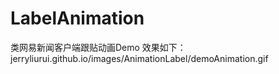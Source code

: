 # LabelAnimation
类网易新闻客户端跟贴动画Demo
效果如下：
jerryliurui.github.io/images/AnimationLabel/demoAnimation.gif
